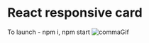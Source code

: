 # React responsive card
 To launch - npm i, npm start
![commaGif](https://user-images.githubusercontent.com/79999452/194724203-7e439ba5-52a1-40f3-afb4-fda8ca7db8c7.gif)
